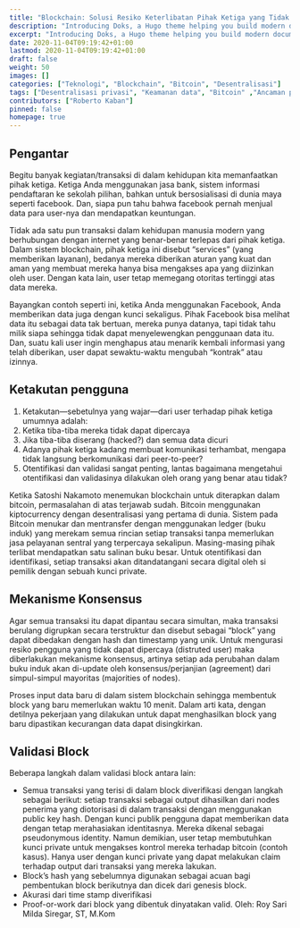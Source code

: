 ```yaml
---
title: "Blockchain: Solusi Resiko Keterlibatan Pihak Ketiga yang Tidak Bertanggung Jawab"
description: "Introducing Doks, a Hugo theme helping you build modern documentation websites that are secure, fast, and SEO-ready — by default."
excerpt: "Introducing Doks, a Hugo theme helping you build modern documentation websites that are secure, fast, and SEO-ready — by default."
date: 2020-11-04T09:19:42+01:00
lastmod: 2020-11-04T09:19:42+01:00
draft: false
weight: 50
images: []
categories: ["Teknologi", "Blockchain", "Bitcoin", "Desentralisasi"]
tags: ["Desentralisasi privasi", "Keamanan data", "Bitcoin" ,"Ancaman pihak ketiga"]
contributors: ["Roberto Kaban"]
pinned: false
homepage: true
---
```

## Pengantar
Begitu banyak kegiatan/transaksi di dalam kehidupan kita memanfaatkan pihak ketiga. Ketiga Anda menggunakan jasa bank, sistem informasi pendaftaran ke sekolah pilihan, bahkan untuk bersosialisasi di dunia maya seperti facebook. Dan, siapa pun tahu bahwa facebook pernah menjual data para user-nya dan mendapatkan keuntungan. 

Tidak ada satu pun transaksi dalam kehidupan manusia modern yang berhubungan dengan internet yang benar-benar terlepas dari pihak ketiga. Dalam sistem blockchain, pihak ketiga ini disebut “services” (yang memberikan layanan), bedanya mereka diberikan aturan yang kuat dan aman yang membuat mereka hanya bisa mengakses apa yang diizinkan oleh user. Dengan kata lain, user tetap memegang otoritas tertinggi atas data mereka. 

Bayangkan contoh seperti ini, ketika Anda menggunakan Facebook, Anda memberikan data juga dengan kunci sekaligus. Pihak Facebook bisa melihat data itu sebagai data tak bertuan, mereka punya datanya, tapi tidak tahu milik siapa sehingga tidak dapat menyelewengkan penggunaan data itu. Dan, suatu kali user ingin menghapus atau menarik kembali informasi yang telah diberikan, user dapat sewaktu-waktu mengubah “kontrak” atau izinnya.

## Ketakutan pengguna
1. Ketakutan—sebetulnya yang wajar—dari user terhadap pihak ketiga umumnya adalah:
2. Ketika tiba-tiba mereka tidak dapat dipercaya
3. Jika tiba-tiba diserang (hacked?) dan semua data dicuri
4. Adanya pihak ketiga kadang membuat komunikasi terhambat, mengapa tidak langsung berkomunikasi dari peer-to-peer?
5. Otentifikasi dan validasi sangat penting, lantas bagaimana mengetahui otentifikasi dan validasinya dilakukan oleh orang yang benar atau tidak?

Ketika Satoshi Nakamoto menemukan blockchain untuk diterapkan dalam bitcoin, permasalahan di atas terjawab sudah. Bitcoin menggunakan kiptocurrency dengan desentralisasi yang pertama di dunia. Sistem pada Bitcoin menukar dan mentransfer dengan menggunakan ledger (buku induk) yang merekam semua rincian setiap transaksi tanpa memerlukan jasa pelayanan sentral yang terpercaya sekalipun. Masing-masing pihak terlibat mendapatkan satu salinan buku besar. Untuk otentifikasi dan identifikasi, setiap transaksi akan ditandatangani secara digital oleh si pemilik dengan sebuah kunci private. 
## Mekanisme Konsensus
Agar semua transaksi itu dapat dipantau secara simultan, maka transaksi berulang digrupkan secara terstruktur dan disebut sebagai “block” yang dapat dibedakan dengan hash dan timestamp yang unik. Untuk mengurasi resiko pengguna yang tidak dapat dipercaya (distruted user) maka diberlakukan mekanisme konsensus, artinya setiap ada perubahan dalam buku induk akan di-update oleh konsensus/perjanjian (agreement) dari simpul-simpul mayoritas (majorities of nodes).  

Proses input data baru di dalam sistem blockchain sehingga membentuk block yang baru memerlukan waktu 10 menit. Dalam arti kata, dengan detilnya pekerjaan yang dilakukan untuk dapat menghasilkan block yang baru dipastikan kecurangan data dapat disingkirkan.

## Validasi Block
Beberapa langkah dalam validasi block antara lain:
- Semua transaksi yang terisi di dalam block diverifikasi dengan langkah sebagai berikut: setiap transaksi sebagai output dihasilkan dari nodes penerima yang diotorisasi di dalam transaksi dengan menggunakan public key hash. Dengan kunci publik pengguna dapat memberikan data dengan tetap merahasiakan identitasnya. Mereka dikenal sebagai pseudonymous identity. Namun demikian, user tetap membutuhkan kunci private untuk mengakses kontrol mereka terhadap bitcoin (contoh kasus). Hanya user dengan kunci private yang dapat melakukan claim terhadap output dari transaksi yang mereka lakukan.
- Block’s hash yang sebelumnya digunakan sebagai acuan bagi pembentukan block berikutnya dan dicek dari genesis block.
- Akurasi dari time stamp diverifikasi
- Proof-or-work dari block yang dibentuk dinyatakan valid.
Oleh: Roy Sari Milda Siregar, ST, M.Kom